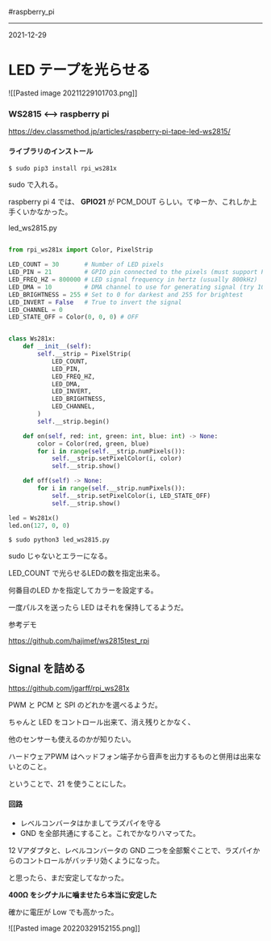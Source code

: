 #raspberry_pi 

---
2021-12-29

# LED テープを光らせる


![[Pasted image 20211229101703.png]]


### WS2815 <--> raspberry pi

https://dev.classmethod.jp/articles/raspberry-pi-tape-led-ws2815/

#### ライブラリのインストール

```shell
$ sudo pip3 install rpi_ws281x
```

sudo で入れる。

raspberry pi 4 では、 **GPIO21** が PCM_DOUT らしい。てゆーか、これしか上手くいかなかった。


led_ws2815.py

```python

from rpi_ws281x import Color, PixelStrip

LED_COUNT = 30       # Number of LED pixels
LED_PIN = 21         # GPIO pin connected to the pixels (must support PWM)
LED_FREQ_HZ = 800000 # LED signal frequency in hertz (usually 800kHz)
LED_DMA = 10         # DMA channel to use for generating signal (try 10)
LED_BRIGHTNESS = 255 # Set to 0 for darkest and 255 for brightest
LED_INVERT = False   # True to invert the signal
LED_CHANNEL = 0
LED_STATE_OFF = Color(0, 0, 0) # OFF


class Ws281x:
    def __init__(self):
        self.__strip = PixelStrip(
            LED_COUNT,
            LED_PIN,
            LED_FREQ_HZ,
            LED_DMA,
            LED_INVERT,
            LED_BRIGHTNESS,
            LED_CHANNEL,
        )
        self.__strip.begin()

    def on(self, red: int, green: int, blue: int) -> None:
        color = Color(red, green, blue)
        for i in range(self.__strip.numPixels()):
            self.__strip.setPixelColor(i, color)
            self.__strip.show()

    def off(self) -> None:
        for i in range(self.__strip.numPixels()):
            self.__strip.setPixelColor(i, LED_STATE_OFF)
            self.__strip.show()

led = Ws281x()
led.on(127, 0, 0)
```

```shell
$ sudo python3 led_ws2815.py
```
sudo じゃないとエラーになる。

LED_COUNT で光らせるLEDの数を指定出来る。

何番目のLED かを指定してカラーを設定する。

一度パルスを送ったら LED はそれを保持してるようだ。

参考デモ

https://github.com/hajimef/ws2815test_rpi


## Signal を詰める

https://github.com/jgarff/rpi_ws281x

PWM と PCM と SPI  のどれかを選べるようだ。

ちゃんと LED をコントロール出来て、消え残りとかなく、

他のセンサーも使えるのかが知りたい。

ハードウェアPWM はヘッドフォン端子から音声を出力するものと併用は出来ないとのこと。

ということで、21 を使うことにした。

#### 回路

* レベルコンバータはかましてラズパイを守る
* GND を全部共通にすること。これでかなりハマってた。

12 Vアダプタと、レベルコンバータの GND 二つを全部繋ぐことで、ラズパイからのコントロールがバッチリ効くようになった。

と思ったら、まだ安定してなかった。

**400Ω をシグナルに噛ませたら本当に安定した**

確かに電圧が Low でも高かった。

![[Pasted image 20220329152155.png]]

